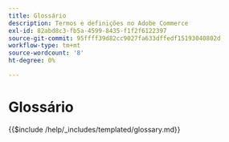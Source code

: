 ```yaml
---
title: Glossário
description: Termos e definições no Adobe Commerce
exl-id: 82abd8c3-fb5a-4599-8435-f1f2f6122397
source-git-commit: 95ffff39d82cc9027fa633dffedf15193040802d
workflow-type: tm+mt
source-wordcount: '8'
ht-degree: 0%

---
```


# Glossário

{{$include /help/_includes/templated/glossary.md}}
